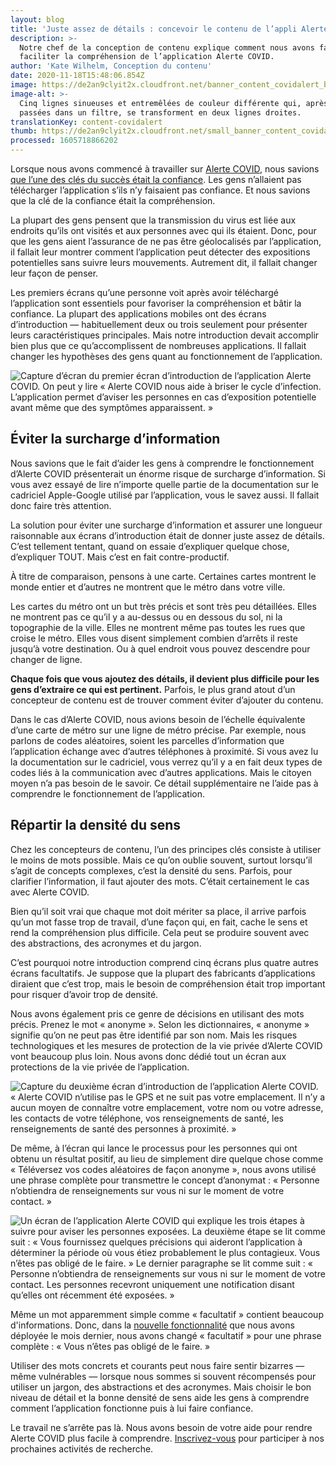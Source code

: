 ```yaml
---
layout: blog
title: 'Juste assez de détails : concevoir le contenu de l’appli Alerte COVID'
description: >-
  Notre chef de la conception de contenu explique comment nous avons fait pour
  faciliter la compréhension de l’application Alerte COVID.
author: 'Kate Wilhelm, Conception du contenu'
date: 2020-11-18T15:48:06.854Z
image: https://de2an9clyit2x.cloudfront.net/banner_content_covidalert_blog_198bc0a191.jpg
image-alt: >-
  Cinq lignes sinueuses et entremêlées de couleur différente qui, après être
  passées dans un filtre, se transforment en deux lignes droites.
translationKey: content-covidalert
thumb: https://de2an9clyit2x.cloudfront.net/small_banner_content_covidalert_blog_198bc0a191.jpg
processed: 1605718866202
---
```

Lorsque nous avons commencé à travailler sur [Alerte COVID](https://www.canada.ca/fr/sante-publique/services/maladies/maladie-coronavirus-covid-19/alerte-covid.html), nous savions [que l’une des clés du succès était la confiance](https://numerique.canada.ca/2020/10/02/d%C3%A9velopper-un-service-efficace-de-notification-dexposition-comme-alerte-covid/). Les gens n’allaient pas télécharger l’application s’ils n’y faisaient pas confiance. Et nous savions que la clé de la confiance était la compréhension. 

La plupart des gens pensent que la transmission du virus est liée aux endroits qu’ils ont visités et aux personnes avec qui ils étaient. Donc, pour que les gens aient l’assurance de ne pas être géolocalisés par l’application, il fallait leur montrer comment l’application peut détecter des expositions potentielles sans suivre leurs mouvements. Autrement dit, il fallait changer leur façon de penser.

Les premiers écrans qu’une personne voit après avoir téléchargé l’application sont essentiels pour favoriser la compréhension et bâtir la confiance. La plupart des applications mobiles ont des écrans d’introduction — habituellement deux ou trois seulement pour présenter leurs caractéristiques principales. Mais notre introduction devait accomplir bien plus que ce qu’accomplissent de nombreuses applications. Il fallait changer les hypothèses des gens quant au fonctionnement de l’application.

![Capture d’écran du premier écran d’introduction de l’application Alerte COVID. On peut y lire « Alerte COVID nous aide à briser le cycle d’infection. L’application permet d’aviser les personnes en cas d’exposition potentielle avant même que des symptômes apparaissent. »](https://de2an9clyit2x.cloudfront.net/content_covidalert_welcome_onboarding_FR_8f7e7ea667.jpg)

## Éviter la surcharge d’information

Nous savions que le fait d’aider les gens à comprendre le fonctionnement d’Alerte COVID présenterait un énorme risque de surcharge d’information. Si vous avez essayé de lire n’importe quelle partie de la documentation sur le cadriciel Apple-Google utilisé par l’application, vous le savez aussi. Il fallait donc faire très attention. 

La solution pour éviter une surcharge d’information et assurer une longueur raisonnable aux écrans d’introduction était de donner juste assez de détails. C’est tellement tentant, quand on essaie d’expliquer quelque chose, d’expliquer TOUT. Mais c’est en fait contre-productif. 

À titre de comparaison, pensons à une carte. Certaines cartes montrent le monde entier et d’autres ne montrent que le métro dans votre ville. 

Les cartes du métro ont un but très précis et sont très peu détaillées. Elles ne montrent pas ce qu’il y a au-dessus ou en dessous du sol, ni la topographie de la ville. Elles ne montrent même pas toutes les rues que croise le métro. Elles vous disent simplement combien d’arrêts il reste jusqu’à votre destination. Ou à quel endroit vous pouvez descendre pour changer de ligne. 

**Chaque fois que vous ajoutez des détails, il devient plus difficile pour les gens d’extraire ce qui est pertinent.** Parfois, le plus grand atout d’un concepteur de contenu est de trouver comment éviter d’ajouter du contenu.

Dans le cas d’Alerte COVID, nous avions besoin de l’échelle équivalente d’une carte de métro sur une ligne de métro précise. Par exemple, nous parlons de codes aléatoires, soient les parcelles d’information que l’application échange avec d’autres téléphones à proximité. Si vous avez lu la documentation sur le cadriciel, vous verrez qu’il y a en fait deux types de codes liés à la communication avec d’autres applications. Mais le citoyen moyen n’a pas besoin de le savoir. Ce détail supplémentaire ne l’aide pas à comprendre le fonctionnement de l’application.

## Répartir la densité du sens

Chez les concepteurs de contenu, l’un des principes clés consiste à utiliser le moins de mots possible. Mais ce qu’on oublie souvent, surtout lorsqu’il s’agit de concepts complexes, c’est la densité du sens. Parfois, pour clarifier l’information, il faut ajouter des mots. C’était certainement le cas avec Alerte COVID. 

Bien qu’il soit vrai que chaque mot doit mériter sa place, il arrive parfois qu’un mot fasse trop de travail, d’une façon qui, en fait, cache le sens et rend la compréhension plus difficile. Cela peut se produire souvent avec des abstractions, des acronymes et du jargon. 

C’est pourquoi notre introduction comprend cinq écrans plus quatre autres écrans facultatifs. Je suppose que la plupart des fabricants d’applications diraient que c’est trop, mais le besoin de compréhension était trop important pour risquer d’avoir trop de densité.

Nous avons également pris ce genre de décisions en utilisant des mots précis. Prenez le mot « anonyme ». Selon les dictionnaires, « anonyme » signifie qu’on ne peut pas être identifié par son nom. Mais les risques technologiques et les mesures de protection de la vie privée d’Alerte COVID vont beaucoup plus loin. Nous avons donc dédié tout un écran aux protections de la vie privée de l’application. 

![Capture du deuxième écran d’introduction de l’application Alerte COVID. « Alerte COVID n’utilise pas le GPS et ne suit pas votre emplacement. Il n’y a aucun moyen de connaître votre emplacement, votre nom ou votre adresse, les contacts de votre téléphone, vos renseignements de santé, les renseignements de santé des personnes à proximité. » ](https://de2an9clyit2x.cloudfront.net/content_covidalert_privacy_FR_02b970fabe.jpg)

De même, à l’écran qui lance le processus pour les personnes qui ont obtenu un résultat positif, au lieu de simplement dire quelque chose comme « Téléversez vos codes aléatoires de façon anonyme », nous avons utilisé une phrase complète pour transmettre le concept d’anonymat : « Personne n’obtiendra de renseignements sur vous ni sur le moment de votre contact. »

![Un écran de l’application Alerte COVID qui explique les trois étapes à suivre pour aviser les personnes exposées. La deuxième étape se lit comme suit : « Vous fournissez quelques précisions qui aideront l’application à déterminer la période où vous étiez probablement le plus contagieux. Vous n’êtes pas obligé de le faire. » Le dernier paragraphe se lit comme suit : « Personne n’obtiendra de renseignements sur vous ni sur le moment de votre contact. Les personnes recevront uniquement une notification disant qu’elles ont récemment été exposées. » ](https://de2an9clyit2x.cloudfront.net/content_covidalert_screen_083026eebd.jpg)

Même un mot apparemment simple comme « facultatif » contient beaucoup d'informations. Donc, dans la [nouvelle fonctionnalité](https://twitter.com/CDS_GC/status/1322209683399184385) que nous avons déployée le mois dernier, nous avons changé « facultatif » pour une phrase complète : « Vous n’êtes pas obligé de le faire. »

Utiliser des mots concrets et courants peut nous faire sentir bizarres — même vulnérables — lorsque nous sommes si souvent récompensés pour utiliser un jargon, des abstractions et des acronymes. Mais choisir le bon niveau de détail et la bonne densité de sens aide les gens à comprendre comment l’application fonctionne puis à lui faire confiance.

Le travail ne s’arrête pas là. Nous avons besoin de votre aide pour rendre Alerte COVID plus facile à comprendre. [Inscrivez-vous](https://numerique.canada.ca/inscription-recherche-alerte-covid/) pour participer à nos prochaines activités de recherche.
